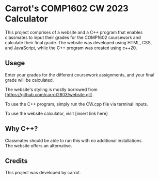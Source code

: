 # Carrot's COMP1602 CW 2023 Calculator

This project comprises of a website and a C++ program that enables classmates to input their grades for the COMP1602 coursework and calculate their final grade. The website was developed using HTML, CSS, and JavaScript, while the C++ program was created using c++20.

## Usage

Enter your grades for the different coursework assignments, and your final grade will be calculated. 

The website's styling is mostly borrowed from [https://github.com/carrot2803/website.git].

To use the C++ program, simply run the CW.cpp file via terminal inputs.

To use the website calculator, visit [insert link here] 

## Why C++?

Classmates should be able to run this with no additional installations. <br> 
The website offers an alternative. <br>

## Credits

This project was developed by carrot.
